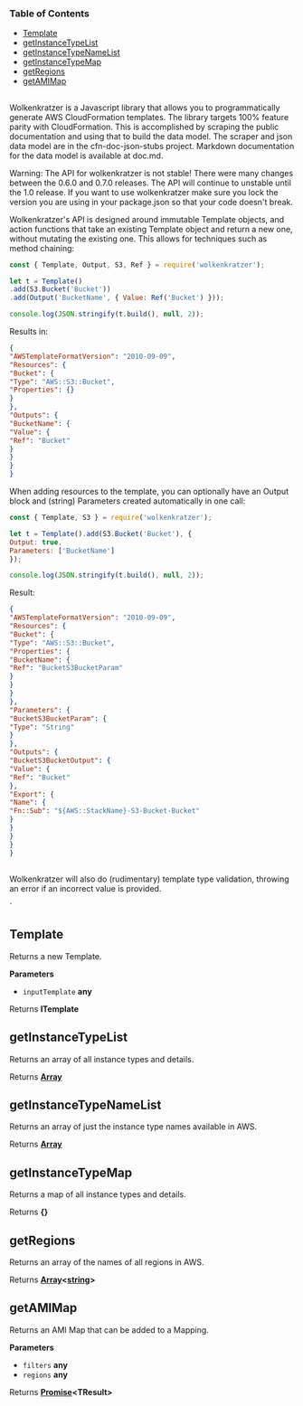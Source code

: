 <!-- Generated by documentation.js. Update this documentation by updating the source code. -->

### Table of Contents

-   [Template](#template)
-   [getInstanceTypeList](#getinstancetypelist)
-   [getInstanceTypeNameList](#getinstancetypenamelist)
-   [getInstanceTypeMap](#getinstancetypemap)
-   [getRegions](#getregions)
-   [getAMIMap](#getamimap)

## 

Wolkenkratzer is a Javascript library that allows you to programmatically generate AWS CloudFormation templates. The library targets 100% feature parity with CloudFormation. This is accomplished by scraping the public documentation and using that to build the data model. The scraper and json data model are in the cfn-doc-json-stubs project. Markdown documentation for the data model is available at doc.md.

Warning: The API for wolkenkratzer is not stable! There were many changes between the 0.6.0 and 0.7.0 releases. The API will continue to unstable until the 1.0 release. If you want to use wolkenkratzer make sure you lock the version you are using in your package.json so that your code doesn't break.

Wolkenkratzer's API is designed around immutable Template objects, and action functions that take an existing Template object and return a new one, without mutating the existing one. This allows for techniques such as method chaining:

```javascript
const { Template, Output, S3, Ref } = require('wolkenkratzer');

let t = Template()
.add(S3.Bucket('Bucket'))
.add(Output('BucketName', { Value: Ref('Bucket') }));

console.log(JSON.stringify(t.build(), null, 2));
```

Results in:

```json
{
"AWSTemplateFormatVersion": "2010-09-09",
"Resources": {
"Bucket": {
"Type": "AWS::S3::Bucket",
"Properties": {}
}
},
"Outputs": {
"BucketName": {
"Value": {
"Ref": "Bucket"
}
}
}
}
```

When adding resources to the template, you can optionally have an Output block and (string) Parameters created automatically in one call:

```javascript
const { Template, S3 } = require('wolkenkratzer');

let t = Template().add(S3.Bucket('Bucket'), {
Output: true,
Parameters: ['BucketName']
});

console.log(JSON.stringify(t.build(), null, 2));
```

Result:

```json
{
"AWSTemplateFormatVersion": "2010-09-09",
"Resources": {
"Bucket": {
"Type": "AWS::S3::Bucket",
"Properties": {
"BucketName": {
"Ref": "BucketS3BucketParam"
}
}
}
},
"Parameters": {
"BucketS3BucketParam": {
"Type": "String"
}
},
"Outputs": {
"BucketS3BucketOutput": {
"Value": {
"Ref": "Bucket"
},
"Export": {
"Name": {
"Fn::Sub": "${AWS::StackName}-S3-Bucket-Bucket"
}
}
}
}
}
```

## 

Wolkenkratzer will also do (rudimentary) template type validation, throwing an error if an incorrect value is provided.

\`

## Template

Returns a new Template.

**Parameters**

-   `inputTemplate` **any** 

Returns **ITemplate** 

## getInstanceTypeList

Returns an array of all instance types and details.

Returns **[Array](https://developer.mozilla.org/en-US/docs/Web/JavaScript/Reference/Global_Objects/Array)** 

## getInstanceTypeNameList

Returns an array of just the instance type names available in AWS.

Returns **[Array](https://developer.mozilla.org/en-US/docs/Web/JavaScript/Reference/Global_Objects/Array)** 

## getInstanceTypeMap

Returns a map of all instance types and details.

Returns **{}** 

## getRegions

Returns an array of the names of all regions in AWS.

Returns **[Array](https://developer.mozilla.org/en-US/docs/Web/JavaScript/Reference/Global_Objects/Array)&lt;[string](https://developer.mozilla.org/en-US/docs/Web/JavaScript/Reference/Global_Objects/String)>** 

## getAMIMap

Returns an AMI Map that can be added to a Mapping.

**Parameters**

-   `filters` **any** 
-   `regions` **any** 

Returns **[Promise](https://developer.mozilla.org/en-US/docs/Web/JavaScript/Reference/Global_Objects/Promise)&lt;TResult>** 
